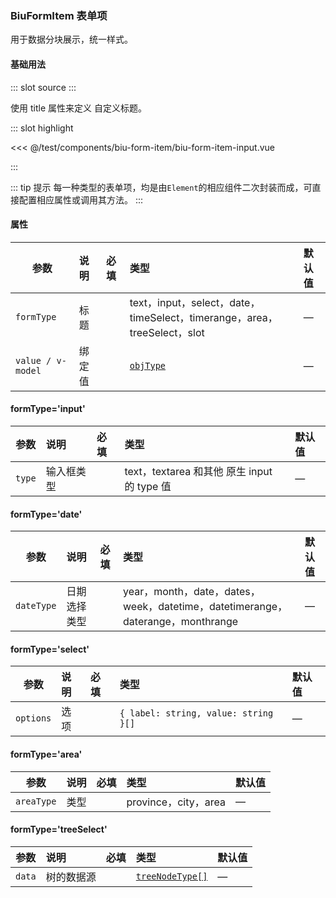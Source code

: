 ### BiuFormItem 表单项

用于数据分块展示，统一样式。

#### 基础用法

<demo-block>
::: slot source
<BiuFormItemInput></BiuFormItemInput>
:::

使用 title 属性来定义 自定义标题。

::: slot highlight

<<< @/test/components/biu-form-item/biu-form-item-input.vue

:::
</demo-block>

::: tip 提示
每一种类型的表单项，均是由`Element`的相应组件二次封装而成，可直接配置相应属性或调用其方法。
:::

#### 属性

| 参数              | 说明   | 必填                                | 类型                                                                                                             | 默认值 |
| ----------------- | :----- | :---------------------------------- | :--------------------------------------------------------------------------------------------------------------- | :----- |
| `formType`        | 标题   | <el-checkbox checked></el-checkbox> | text，input，select，date，timeSelect，timerange，area，treeSelect，slot                                         | —      |
| `value / v-model` | 绑定值 | <el-checkbox checked></el-checkbox> | <a href="https://github.com/CalmHarbin/calm-harbin/blob/main/types/index.d.ts#L13" target="_blank">`objType`</a> | —      |

#### formType='input'

| 参数   | 说明       | 必填                        | 类型                                        | 默认值 |
| ------ | :--------- | :-------------------------- | :------------------------------------------ | :----- |
| `type` | 输入框类型 | <el-checkbox></el-checkbox> | text，textarea 和其他 原生 input 的 type 值 | —      |

#### formType='date'

| 参数       | 说明         | 必填                        | 类型                                                                           | 默认值 |
| ---------- | :----------- | :-------------------------- | :----------------------------------------------------------------------------- | :----- |
| `dateType` | 日期选择类型 | <el-checkbox></el-checkbox> | year，month，date，dates，week，datetime，datetimerange，daterange，monthrange | —      |

#### formType='select'

| 参数      | 说明 | 必填                                | 类型                                 | 默认值 |
| --------- | :--- | :---------------------------------- | :----------------------------------- | :----- |
| `options` | 选项 | <el-checkbox checked></el-checkbox> | `{ label: string, value: string }[]` | —      |

#### formType='area'

| 参数       | 说明 | 必填                        | 类型                 | 默认值 |
| ---------- | :--- | :-------------------------- | :------------------- | :----- |
| `areaType` | 类型 | <el-checkbox></el-checkbox> | province，city，area | —      |

#### formType='treeSelect'

| 参数   | 说明       | 必填                                | 类型                                                                                                                            | 默认值 |
| ------ | :--------- | :---------------------------------- | :------------------------------------------------------------------------------------------------------------------------------ | :----- |
| `data` | 树的数据源 | <el-checkbox checked></el-checkbox> | <a href="https://github.com/CalmHarbin/calm-harbin/blob/main/types/biu-form-item.d.ts#L21" target="_blank">`treeNodeType[]`</a> | —      |
